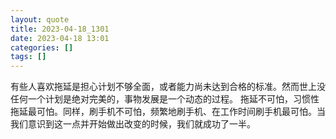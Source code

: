 ```yaml
---
layout: quote
title: 2023-04-18_1301
date: 2023-04-18 13:01
categories: []
tags: []
---
```


有些人喜欢拖延是担心计划不够全面，或者能力尚未达到合格的标准。然而世上没任何一个计划是绝对完美的，事物发展是一个动态的过程。
拖延不可怕，习惯性拖延最可怕。同样，刷手机不可怕，频繁地刷手机、在工作时间刷手机最可怕。当我们意识到这一点并开始做出改变的时候，我们就成功了一半。